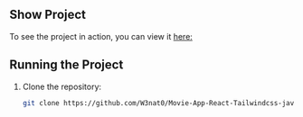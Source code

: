 ## Show Project

To see the project in action, you can view it [here:](https://github.com/W3nat0/Movie-App-React-Tailwindcss-javaScript.git)

## Running the Project

1. Clone the repository:
   ```sh
   git clone https://github.com/W3nat0/Movie-App-React-Tailwindcss-javaScript.git
   ```
